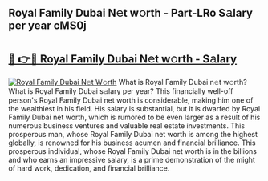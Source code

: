 ## Royal Family Dubai N𝚎t w𝚘rth - Part-LRo S𝚊lary per year cMS0j

# <h2><a href="http://gc2fq12.nevu.top/?p=Royal+Family+Dubai">🔗 👉🔴 Royal Family Dubai N𝚎t w𝚘rth - S𝚊lary</a></h2>

[![Royal Family Dubai N𝚎t W𝚘rth](https://i.imgur.com/Oavwk0R.jpeg)](http://gc2fq12.nevu.top/?p=Royal+Family+Dubai)
What is Royal Family Dubai n𝚎t w𝚘rth? What is Royal Family Dubai s𝚊lary per year?
This financially well-off person's Royal Family Dubai net worth is considerable, making him one of the wealthiest in his field. His salary is substantial, but it is dwarfed by Royal Family Dubai net worth, which is rumored to be even larger as a result of his numerous business ventures and valuable real estate investments. This prosperous man, whose Royal Family Dubai net worth is among the highest globally, is renowned for his business acumen and financial brilliance. This prosperous individual, whose Royal Family Dubai net worth is in the billions and who earns an impressive salary, is a prime demonstration of the might of hard work, dedication, and financial brilliance.

